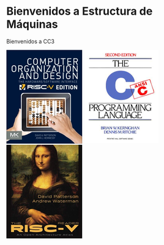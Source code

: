 # Bienvenidos a Estructura de Máquinas

<p align="center">

  Bienvenidos a CC3
  <br>
  
  <img src="/img/PH.jpg"/>
  <img src="/img/KR.jpg"/>
  <img src="/img/RVB.jpg"/>
</p>
